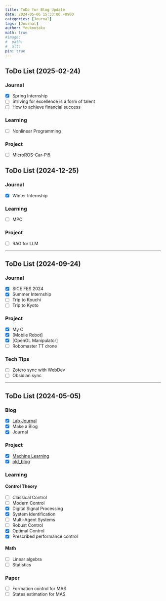 ```yaml
---
title: ToDo for Blog Update
date: 2024-05-06 15:33:00 +0900
categories: [Journal]
tags: [Journal]
author: Youkoutaku
math: true
#image:
#  path:
#  alt:
pin: true
---
```


## ToDo List (2025-02-24)
### Journal
- [x] Spring Internship
- [ ] Striving for excellence is a form of talent
- [ ] How to achieve financial success

### Learning
- [ ] Nonlinear Programming

### Project
- [ ] MicroROS-Car-Pi5

## ToDo List (2024-12-25)
### Journal
- [x] Winter Internship

### Learning
- [ ] MPC

### Project
- [ ] RAG for LLM

---

## ToDo List (2024-09-24)
### Journal
- [x] SICE FES 2024
- [x] Summer Internship
- [ ] Trip to Kouchi
- [ ] Trip to Kyoto

### Project
- [x] My C
- [x] [Mobile Robot]
- [x] [OpenGL Manipulator]
- [ ] Robomaster TT drone

### Tech Tips
- [ ] Zotero sync with WebDev
- [ ] Obsidian sync

---

## ToDo List (2024-05-05)
### Blog
- [x] [Lab Journal](https://youkoutaku.notion.site/Lab-Journal-cde43795142d448ab96cb0233225cf6b?pvs=4)
- [x] Make a Blog
- [x] Journal

### Project
- [x] [Machine Learning](https://github.com/youkoutaku/Machine-Learning)
- [x] [old_blog](https://github.com/youkoutaku/youkoutaku_ole_blog)

### Learning

#### Control Theory
- [ ] Classical Control
- [ ] Modern Control
- [x] Digital Signal Processing
- [x] System Identification
- [ ] Multi-Agent Systems
- [ ] Robust Control
- [x] Optimal Control
- [x] Prescribed performance control

#### Math
- [ ] Linear algebra
- [ ] Statistics

### Paper
- [ ] Formation control for MAS
- [ ] States estimation for MAS